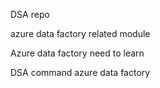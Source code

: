 DSA repo

azure data factory related module


Azure data factory need to learn

DSA command
azure data factory
